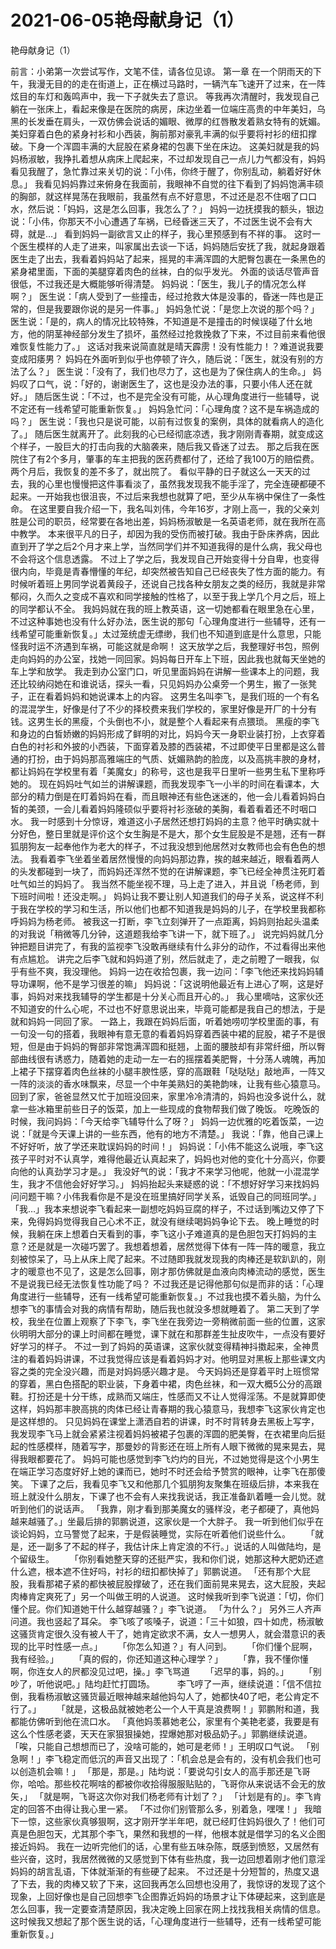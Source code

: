 # 2021-06-05艳母献身记（1）



艳母献身记（1）



前言：小弟第一次尝试写作，文笔不佳，请各位见谅。
第一章
在一个阴雨天的下午，我漫无目的的走在街道上，正在横过马路时，一辆汽车飞速开了过来，在一阵炫目的车灯和轰鸣声中，我一下子就失去了意识。   等我再次清醒时，我发现自己躺在一张床上，看起来像是在医院的病房，床边坐着一位端庄高贵的中年美妇，乌黑的长发垂在肩头，一双仿佛会说话的媚眼、微厚的红唇散发着熟女特有的妩媚。美妇穿着白色的紧身衬衫和小西装，胸前那对豪乳丰满的似乎要将衬衫的纽扣撑破。下身一个浑圆丰满的大屁股在紧身裙的包裹下坐在床边。    这美妇就是我的妈妈杨淑敏，我挣扎着想从病床上爬起来，不过却发现自己一点儿力气都没有，妈妈看见我醒了，急忙靠过来关切的说：「小伟，你终于醒了，你别乱动，躺着好好休息。」   我看见妈妈靠过来俯身在我面前，我眼神不自觉的往下看到了妈妈饱满丰硕的胸部，就这样晃荡在我眼前，我虽然有点不好意思，不过还是忍不住咽了口口水，然后说：「妈妈，这是怎么回事，我怎么了？」   妈妈一边抚摸我的额头，银边说：「小伟，你那天不小心遭遇了车祸，已经昏迷三天了，不过医生说不会有大碍，就是…」 看到妈妈一副欲言又止的样子，我心里预感到有不祥的事。   这时一个医生模样的人走了进来，叫家属出去谈一下话，妈妈随后安抚了我，就起身跟着医生走了出去，我看着妈妈站了起来，摇晃的丰满浑圆的大肥臀包裹在一条黑色的紧身裙里面，下面的美腿穿着肉色的丝袜，白的似乎发光。   外面的谈话尽管声音很低，不过我还是大概能够听得清楚。   妈妈说：「医生，我儿子的情况怎么样啊？」    医生说：「病人受到了一些撞击，经过抢救大体是没事的，昏迷一阵也是正常的，但是我要跟你说的是另一件事。」   妈妈急忙说：「是您上次说的那个吗？」   医生说：「是的，病人的情况比较特殊，不知道是不是撞击的时候误碰了什幺地方，他的阴茎神经部分发生了损坏，虽然经过抢救挽救了下来，不过目前来看他很难恢复性能力了。」   这话对我来说简直就是晴天霹雳！没有性能力！？难道说我要变成阳痿男？   妈妈在外面听到似乎也停顿了许久，随后说：「医生，就没有别的方法了么？」   医生说：「没有了，我们也尽力了，这也是为了保住病人的生命。」   妈妈叹了口气，说：「好的，谢谢医生了，这也是没办法的事，只要小伟人还在就好。」   随后医生说：「不过，也不是完全没有可能，从心理角度进行一些辅导，说不定还有一线希望可能重新恢复。」   妈妈急忙问：「心理角度？这不是车祸造成的吗？」   医生说：「我也只是说可能，以前有过恢复的案例，具体的就看病人的造化了。」   随后医生就离开了。此刻我的心已经彻底凉透，我才刚刚青春期，就变成这个样子，一股巨大的打击向我的大脑袭来，随后我又昏迷了过去。   那之后我在医院住了有2个多月，肇事的车主把我的医药费都付了，还给了我100万的赔偿费。两个月后，我恢复的差不多了，就出院了。   看似平静的日子就这么一天天的过去，我的心里也慢慢把这件事看淡了，虽然我发现我不能手淫了，完全连硬都硬不起来。一开始我也很沮丧，不过后来我想也就算了吧，至少从车祸中保住了一条性命。 在这里要自我介绍一下，我名叫刘伟，今年16岁，才刚上高一，我的父亲刘胜是公司的职员，经常要在各地出差，妈妈杨淑敏是一名英语老师，就在我所在高中教学。   本来很平凡的日子，却因为我的受伤而被打破。我由于卧床养病，因此直到开了学之后2个月才来上学，当然同学们并不知道我得的是什么病，我父母也不会将这个信息透露。   不过上了学之后，我发现自己开始变得十分自卑，也变得很内向，毕竟是青春懵懂的年纪，却突然被告知自己已经丧失了性方面的能力。有时候听着班上男同学说着黄段子，还说自己找各种女朋友之类的经历，我就是非常郁闷，久而久之变成不喜欢和同学接触的性格了，以至于我上学几个月之后，班上的同学都认不全。   我妈妈就在我的班上教英语，这一切她都看在眼里急在心里，不过这种事她也没有什么好办法，医生说的那句「心理角度进行一些辅导，还有一线希望可能重新恢复。」太过笼统虚无缥缈，我们也不知道到底是什么意思，只能怪我时运不济遇到车祸，可能这就是命啊！   这天放学之后，我整理好书包，照例走向妈妈的办公室，找她一同回家。妈妈每日开车上下班，因此我也就每天坐她的车上学和放学。   我走到办公室门口，听见里面妈妈在讲解一些课本上的问题，我还比较纳闷她在和谁说话，探头一看，只见妈妈办公桌旁一个男生，搬了一张凳子，正在看着妈妈和她说课本上的内容。   这男生名叫李飞，是我们班的一个有名的混混学生，好像是付了不少的择校费来我们学校的，家里好像是开厂的十分有钱。这男生长的黑瘦，个头倒也不小，就是整个人看起来有点猥琐。   黑瘦的李飞和身边的白皙娇嫩的妈妈形成了鲜明的对比，妈妈今天一身职业装打扮，上衣穿着白色的衬衫和外披的小西装，下面穿着及膝的西装裙，不过即使平日里都是这么普通的打扮，由于妈妈那高雅端庄的气质、妩媚熟韵的脸庞，以及高挑丰腴的身材，都让妈妈在学校里有着「美魔女」的称号，这也是我平日里听一些男生私下里称呼她的。   现在妈妈吐气如兰的讲解课题，而我发现李飞一小半的时间在看课本，大部分的精力倒是在盯着妈妈在看，而且眼神还有些色迷迷的，他一会儿看着妈妈白皙的美颈，一会儿看着妈妈隆硕似乎要将衬衫涨破的美胸，看着看着还不时咽口水。   我一时感到十分惊讶，难道这小子居然还想打妈妈的主意？他平时确实就十分好色，整日里就是评价这个女生胸是不是大，那个女生屁股是不是翘，还有一群狐朋狗友一起奉他作为老大的样子，不过我没想到他居然对女教师也会有色色的想法。   我看着李飞坐着坐着居然慢慢的向妈妈那边靠，挨的越来越近，眼看着两人的头发都碰到一块了，而妈妈还浑然不觉的在讲解课题，李飞已经全神贯注死盯着吐气如兰的妈妈了。   我当然不能坐视不理，马上走了进入，并且说「杨老师，到下班时间啦！还没走啊。」   妈妈让我不要让别人知道我们的母子关系，说这样不利于我在学校的学习和生活，所以他们也都不知道我是妈妈的儿子，在学校里我都称呼妈妈为杨老师。   被我这一打断，李飞立刻弹开了一点距离，妈妈则抬起头温柔的对我说「稍微等几分钟，这道题我给李飞讲一下，就下班了。」   说完妈妈就几分钟把题目讲完了，有我的监视李飞没敢再继续有什么非分的动作，不过看得出来他有点尴尬。   讲完之后李飞就和妈妈道了别，然后就走了，走之前瞪了一眼我，似乎有些不爽，我没理他。   妈妈一边在收拾包裹，我一边问：「李飞他还来找妈妈辅导功课啊，他不是学习很差的嘛」   妈妈说：「这说明他最近有上进心了啊，这是好事，妈妈对来找我辅导的学生都是十分关心而且开心的。」   我心里嘀咕，这家伙还不知道安的什么心呢，不过也不好意思说出来，毕竟可能都是我自己的想法，于是就和妈妈一同回了家。   一路上，我跟在妈妈后面，听着她唠叨学校里面的事，有一句没一句的搭着，我眼神有意无意的看着妈妈穿着西装中裙的屁股，裙子不是很短，但是由于妈妈的臀部非常饱满浑圆和挺翘，上面的腰肢却有非常纤细，所以臀部曲线很有诱惑力，随着她的走动一左一右的摇摆着美肥臀，十分荡人魂魄，再加上裙子下摆穿着肉色丝袜的小腿丰腴性感，穿的高跟鞋「哒哒哒」敲地声，一阵又一阵的淡淡的香水味飘来，尽显一个中年美熟妇的美艳韵味，让我有些心猿意马。   回到了家，爸爸显然又忙于加班没回来，家里冷冷清清的，妈妈也没多说什么，就拿一些冰箱里前些日子的饭菜，加上一些现成的食物帮我们做了晚饭。   吃晚饭的时候，我问妈妈：「今天给李飞辅导什么了呀？」   妈妈一边优雅的吃着饭菜，一边说：「就是今天课上讲的一些东西，他有的地方不清楚。」   我说：「靠，他自己课上不好好听，放了学还来耽误妈妈的时间！」   妈妈说：「小伟不能这么说哦，李飞这孩子平时对不认真学，难得他最近认真起来了，妈妈也对他的变化十分高兴，你要向他的认真劲学习才是。」   我没好气的说：「我才不来学习他呢，他就一小混混学生，我才不信他会好好学习。」   妈妈抬起头来疑惑的说：「不想好好学习来找妈妈问问题干嘛？小伟我看你是不是没在班里搞好同学关系，诋毁自己的同班同学。」   「我…」我本来想说李飞看起来一副想吃妈妈豆腐的样子，不过话到嘴边又停了下来，免得妈妈觉得我自己心术不正，就没有继续喝妈妈争论下去。   晚上睡觉的时候，我躺在床上想着白天看到的事，李飞这小子难道真的是色胆包天打妈妈的主意？还是就是一次碰巧罢了。我想着想着，居然觉得下体有一阵一阵的暖意，我立刻被惊呆了，马上从床上爬了起来。不过随即我就发现我的肉棒还是软趴趴的，刚才的暖意也不见了，这是怎么回事，刚才那仿佛就是血液向肉棒流动的感觉，医生不是说我已经无法恢复性功能了吗？   不过我还是记得他那句似是而非的话：「心理角度进行一些辅导，还有一线希望可能重新恢复。」不过我也摸不着头脑，为什么想李飞的事情会对我的病情有帮助，随后我也就没多想就睡着了。   第二天到了学校，我坐在位置上观察了下李飞，李飞坐在我旁边一旁稍微前面一些的位置，这家伙明明大部分的课上时间都在睡觉，课下就在和那群差生扯皮吹牛，一点没有要好好学习的样子。   不过一到了妈妈的英语课，这家伙就变得精神抖擞起来，全神贯注的看着妈妈讲课，不过我觉得应该是看着妈妈才对。他明显对黑板上那些课文内容之类的完全没兴趣，而是对妈妈感兴趣才是。   今天妈妈还是穿着平时上班惯常的穿着，黑白色搭配的职业装，下身着中裙，肉色丝袜，和一双大概5公分的高跟鞋。打扮还是十分干练，成熟而又端庄，性感而又不让人觉得淫荡。不是就算即使这样，妈妈那丰腴高挑的肉体已经让青春期的我心猿意马，我想李飞这家伙肯定也是这样想的。   只见妈妈在课堂上潇洒自若的讲课，时不时背转身去黑板上写字，我发现李飞马上就会紧紧注视着妈妈被裙子包裹的浑圆的肥美臀，在衣裙里向后挺起的性感模样，随着写字，那曼妙的背影还在班上所有人眼下微微的晃来晃去，晃得我眼都要花了。   妈妈可能也感觉到李飞灼灼的目光，不过她觉得是这个小男生在端正学习态度好好上她的课而已，她时不时还会给予赞赏的眼神，让李飞在那傻笑。   下课了之后，我看见李飞又和他那几个狐朋狗友聚集在班级后排，本来我在班上就没什么朋友，下课了也不会有人来找我说话，我正准备趴着睡一会儿觉。就听到他们的说话声。   「我靠，刚才看到那美魔女的骚样没，老子都硬了，真他妈越来越骚了。」坐最后排的郭鹏说道，这家伙是一个大胖子。 我一听到他们似乎在谈论妈妈，立马警觉了起来，于是假装睡觉，实际在听着他们说些什么。 　　「就是，还一副多了不起的样子，我估计床上肯定浪的不行。」说话的人叫做陆均，是个留级生。 　　「你别看她整天穿的还挺严实，我和你们说，她那这种大肥奶还遮什么遮，根本遮不住好吗，衬衫的纽扣都快掉了」郭鹏说道。   「还有那个大屁股，我看那裙子紧的都快被屁股撑破了，还在我们面前晃来晃去，这大屁股，夹起肉棒肯定爽死了」另一个叫做王明的人说道。   这时候我听到李飞说道：「切，你们懂个屁。你们知道她干什么越穿越骚？」李飞说道。   「为什么？」 另外三人齐声问道。我也竖起了耳朵。   李飞咳了咳嗓子，说道：「三十如狼，四十如虎，杨淑敏这骚货肯定很久没有被人干了，她肯定欲求不满，女人一想男人，就会潜意识的表现的比平时性感一点。」 　　「你怎么知道？」有人问到。 　　「你们懂个屁啊，我有经验。」 　　「真的假的，你还知道这种心理学？」 　　「靠，我不懂你懂啊，你连女人的屄都没见过吧，操。」李飞骂道 　　「迟早的事，妈的。」 　　「别吵了，听他说吧。」陆均赶忙打圆场。 　　 李飞哼了一声，继续说道：「信不信拉倒，我看杨淑敏这骚货最近眼神越来越他妈勾人了，她都快40了吧，老公肯定不行了。」 　　「就是，这极品就被她老公一个人干真是浪费啊！」郭鹏附和道，我都能仿佛听到他在流口水。 「真他妈羡慕她老公，家里有个美艳老婆，我要是有这么个性感老婆，天天在家狠狠操她，捏爆她那对极品奶子。」郭鹏继续说道。   「唉，只能自己想想而已了，没啥可能的，她可是老师！」王明叹口气说。   「别急啊！」李飞稳定而低沉的声音又出现了：「机会总是会有的，没有机会我们也可以创造机会嘛！」   「那是，那是。」陆均说：「要说勾引女人的高手那还是飞哥你，哈哈。那些校花啊啥的都被你收拾得服服贴贴的，飞哥你从来说话不会无的放矢，」   「就是啊，飞哥这次你对我们杨老师有计划了？」   「计划是有的」。李飞肯定的回答不由得让我心里一紧。   「不过你们别管那么多，别着急，嘿嘿！」   我暗下一惊，这些家伙真够狠啊，这才刚开学半年吧，就已经盯住妈妈很久了！他们可真是色胆包天，尤其那个李飞，果然和我想的一样，他根本就是借学习的名义企图接近妈妈。   我在一边听完他们的话，心里有些五味杂陈，既感到愤怒，又居然有些兴奋，这时，我居然微微的又感觉到下体有些热度，我一边回想着刚才他们意淫妈妈的胡言乱语，下体就渐渐的有些硬了起来。   不过还是十分短暂的，热度又退了下去，我的肉棒又软了下来，这回我再怎么回想也没用了，我惊讶的发现了这个现象，上回好像也是自己回想李飞企图靠近妈妈的场景才让下体硬起来，这到底是怎么回事，我一定要查清楚原因，我决定晚上回家在网上找找我相关病情的信息。   这时候我又想起了那个医生说的话，「心理角度进行一些辅导，还有一线希望可能重新恢复。」


